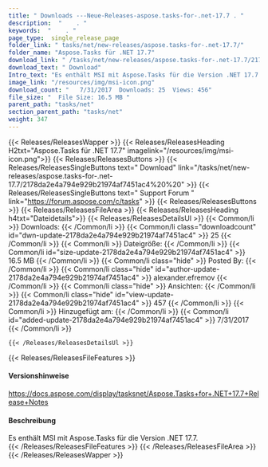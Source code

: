 ```yaml
---
title: " Downloads ---Neue-Releases-aspose.tasks-for-.net-17.7 . "
description:  "    . " 
keywords:  "    . " 
page_type:  single_release_page
folder_link: " tasks/net/new-releases/aspose.tasks-for-.net-17.7/"
folder_name: "Aspose.Tasks für .NET 17.7"
download_link: " /tasks/net/new-releases/aspose.tasks-for-.net-17.7/2178da2e4a794e929b21974af7451ac4"
download_text: " Download"
Intro_text: "Es enthält MSI mit Aspose.Tasks für die Version .NET 17.7."
image_link: "/resources/img/msi-icon.png"
download_count: "   7/31/2017  Downloads: 25  Views: 456"
file_size: "  File Size: 16.5 MB "
parent_path: "tasks/net"
section_parent_path: "tasks/net"
weight: 347
---
```


{{< Releases/ReleasesWapper >}}
  {{< Releases/ReleasesHeading H2txt="Aspose.Tasks für .NET 17.7" imagelink="/resources/img/msi-icon.png">}}
  {{< Releases/ReleasesButtons >}}
    {{< Releases/ReleasesSingleButtons text=" Download" link="/tasks/net/new-releases/aspose.tasks-for-.net-17.7/2178da2e4a794e929b21974af7451ac4%20%20" >}}
    {{< Releases/ReleasesSingleButtons text=" Support Forum " link="https://forum.aspose.com/c/tasks" >}}
  {{< Releases/ReleasesButtons >}}
  {{< Releases/ReleasesFileArea >}}
    {{< Releases/ReleasesHeading h4txt="Dateidetails">}}
    {{< Releases/ReleasesDetailsUl >}}
            {{< Common/li >}} Downloads: {{< /Common/li >}}
      {{< Common/li class="downloadcount" id="dwn-update-2178da2e4a794e929b21974af7451ac4" >}} 25 {{< /Common/li >}}
      {{< Common/li >}} Dateigröße: {{< /Common/li >}}
      {{< Common/li id="size-update-2178da2e4a794e929b21974af7451ac4" >}} 16.5 MB {{< /Common/li >}} 
      {{< Common/li  class="hide" >}} Posted By: {{< /Common/li >}} 
      {{< Common/li class="hide" id="author-update-2178da2e4a794e929b21974af7451ac4" >}} alexander.efremov {{< /Common/li >}}
      {{< Common/li class="hide" >}} Ansichten: {{< /Common/li >}}
      {{< Common/li class="hide" id="view-update-2178da2e4a794e929b21974af7451ac4" >}} 457 {{< /Common/li >}}
      {{< Common/li >}} Hinzugefügt am: {{< /Common/li >}}
      {{< Common/li id="added-update-2178da2e4a794e929b21974af7451ac4" >}} 7/31/2017 {{< /Common/li >}} 

    {{< /Releases/ReleasesDetailsUl >}}

  {{< Releases/ReleasesFileFeatures >}}
      <h4>Versionshinweise</h4><div> <a href="https://docs.aspose.com/display/tasksnet/Aspose.Tasks+for+.NET+17.7+Release+Notes">https://docs.aspose.com/display/tasksnet/Aspose.Tasks+for+.NET+17.7+Release+Notes</a></div><h4> Beschreibung</h4><div class="HTMLDescription"> Es enthält MSI mit Aspose.Tasks für die Version .NET 17.7.</div>
  {{< /Releases/ReleasesFileFeatures >}}
 {{< /Releases/ReleasesFileArea >}}
{{< /Releases/ReleasesWapper >}}



